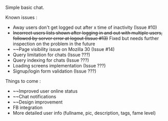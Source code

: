 Simple basic chat.

Known issues :
* Away users don't get logged out after x time of inactivity (Issue #10)
* ~~Incorrect users lists shown after logging in and out with multiple users, followed by server error at logout (Issue #13)~~ Fixed but needs further inspection on the problem in the future
* ~~Page visibility issue on Mozilla 30 (Issue #14)
* Query limitation for chats (Issue ???)
* Query indexing for chats (Issue ???)
* Loading screens implementation (Issue ???)
* Signup/login form validation (Issue ???)

Things to come :
* ~~Improved user online status
* ~~Chat notifications
* ~~Design improvement
* FB integration
* More detailed user info (fullname, pic, description, tags, fame level)
